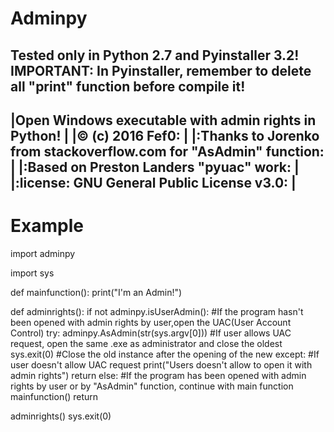 # Adminpy

Tested only in Python 2.7 and Pyinstaller 3.2!
IMPORTANT: In Pyinstaller, remember to delete all "print" function before compile it!
 ------------------------------------------------------------------
|Open Windows executable with admin rights in Python!              |
|:copyright: (c) 2016 Fef0:                                        |
|:Thanks to Jorenko from stackoverflow.com for "AsAdmin" function: |
|:Based on Preston Landers "pyuac" work:                           |
|:license: GNU General Public License v3.0:                        |
 ------------------------------------------------------------------

# Example

import adminpy

import sys

def mainfunction():
    print("I'm an Admin!")

def adminrights():
    if not adminpy.isUserAdmin(): #If the program hasn't been opened with admin rights by user,open the UAC(User Account Control)
        try:
         adminpy.AsAdmin(str(sys.argv[0])) #If user allows UAC request, open the same .exe as administrator and close the oldest
            sys.exit(0) #Close the old instance after the opening of the new
        except: #If user doesn't allow UAC request
            print("Users doesn't allow to open it with admin rights")
            return
    else: #If the program has been opened with admin rights by user or by "AsAdmin" function, continue with main function
        mainfunction()
    return

adminrights()
sys.exit(0)
